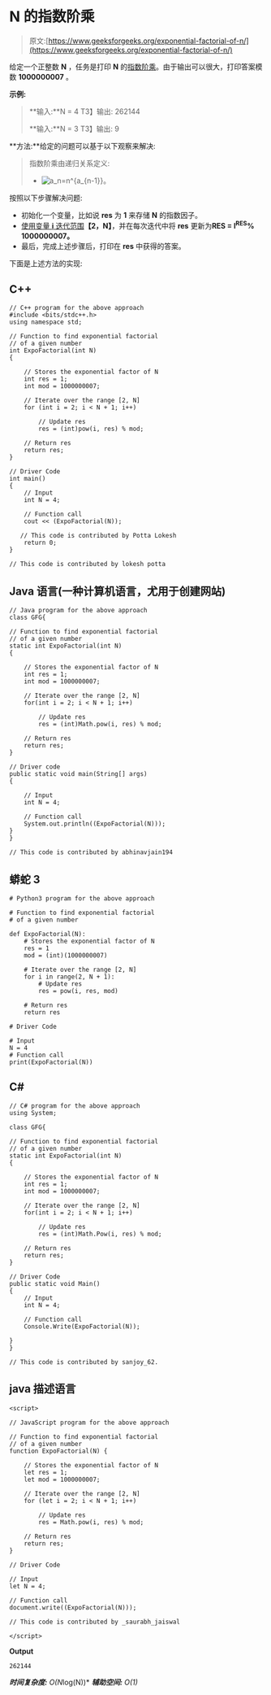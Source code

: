 # N 的指数阶乘

> 原文:[https://www.geeksforgeeks.org/exponential-factorial-of-n/](https://www.geeksforgeeks.org/exponential-factorial-of-n/)

给定一个正整数 **N** ，任务是打印 **N** 的[指数阶乘](https://en.wikipedia.org/wiki/Exponential_factorial)。由于输出可以很大，打印答案模数 **1000000007** 。

**示例:**

> **输入:**N = 4
> T3】输出: 262144
> 
> **输入:**N = 3
> T3】输出: 9

**方法:**给定的问题可以基于以下观察来解决:

> 指数阶乘由递归关系定义:
> 
> *   ![a_n=n^{a_{n-1}}               ](img/05829e94b94bcc70e1c5105ee35ce76d.png "Rendered by QuickLaTeX.com")。

按照以下步骤解决问题:

*   初始化一个变量，比如说 **res** 为 **1** 来存储 **N** 的指数因子。
*   [使用变量 **i** 迭代范围](https://www.geeksforgeeks.org/python-program-to-print-all-positive-numbers-in-a-range/)**【2，N】**，并在每次迭代中将 **res** 更新为**RES = I<sup>RES</sup>% 1000000007。**
*   最后，完成上述步骤后，打印在 **res** 中获得的答案。

下面是上述方法的实现:

## C++

```
// C++ program for the above approach
#include <bits/stdc++.h>
using namespace std;

// Function to find exponential factorial
// of a given number
int ExpoFactorial(int N)
{

    // Stores the exponential factor of N
    int res = 1;
    int mod = 1000000007;

    // Iterate over the range [2, N]
    for (int i = 2; i < N + 1; i++)

        // Update res
        res = (int)pow(i, res) % mod;

    // Return res
    return res;
}

// Driver Code
int main()
{
    // Input
    int N = 4;

    // Function call
    cout << (ExpoFactorial(N));

   // This code is contributed by Potta Lokesh
    return 0;
}

// This code is contributed by lokesh potta
```

## Java 语言(一种计算机语言，尤用于创建网站)

```
// Java program for the above approach
class GFG{

// Function to find exponential factorial
// of a given number
static int ExpoFactorial(int N)
{

    // Stores the exponential factor of N
    int res = 1;
    int mod = 1000000007;

    // Iterate over the range [2, N]
    for(int i = 2; i < N + 1; i++)

        // Update res
        res = (int)Math.pow(i, res) % mod;

    // Return res
    return res;
}

// Driver code
public static void main(String[] args)
{

    // Input
    int N = 4;

    // Function call
    System.out.println((ExpoFactorial(N)));
}
}

// This code is contributed by abhinavjain194
```

## 蟒蛇 3

```
# Python3 program for the above approach

# Function to find exponential factorial
# of a given number

def ExpoFactorial(N):
    # Stores the exponential factor of N
    res = 1
    mod = (int)(1000000007)

    # Iterate over the range [2, N]
    for i in range(2, N + 1):
        # Update res
        res = pow(i, res, mod)

    # Return res
    return res

# Driver Code

# Input
N = 4
# Function call
print(ExpoFactorial(N))
```

## C#

```
// C# program for the above approach
using System;

class GFG{

// Function to find exponential factorial
// of a given number
static int ExpoFactorial(int N)
{

    // Stores the exponential factor of N
    int res = 1;
    int mod = 1000000007;

    // Iterate over the range [2, N]
    for(int i = 2; i < N + 1; i++)

        // Update res
        res = (int)Math.Pow(i, res) % mod;

    // Return res
    return res;
}

// Driver Code
public static void Main()
{
    // Input
    int N = 4;

    // Function call
    Console.Write(ExpoFactorial(N));

}
}

// This code is contributed by sanjoy_62.
```

## java 描述语言

```
<script>

// JavaScript program for the above approach

// Function to find exponential factorial
// of a given number
function ExpoFactorial(N) {

    // Stores the exponential factor of N
    let res = 1;
    let mod = 1000000007;

    // Iterate over the range [2, N]
    for (let i = 2; i < N + 1; i++)

        // Update res
        res = Math.pow(i, res) % mod;

    // Return res
    return res;
}

// Driver Code

// Input
let N = 4;

// Function call
document.write((ExpoFactorial(N)));

// This code is contributed by _saurabh_jaiswal

</script>
```

**Output**

```
262144
```

***时间复杂度:** O(N*log(N))*
***辅助空间:** O(1)*